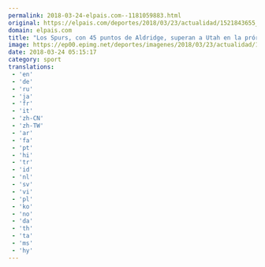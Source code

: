 ```yaml
---
permalink: 2018-03-24-elpais.com--1181059883.html
original: https://elpais.com/deportes/2018/03/23/actualidad/1521843655_432813.html#?ref=rss&format=simple&link=link
domain: elpais.com
title: "Los Spurs, con 45 puntos de Aldridge, superan a Utah en la prórroga de un gran duelo"
image: https://ep00.epimg.net/deportes/imagenes/2018/03/23/actualidad/1521843655_432813_1521862693_rrss_normal.jpg
date: 2018-03-24 05:15:17
category: sport
translations: 
 - 'en'
 - 'de'
 - 'ru'
 - 'ja'
 - 'fr'
 - 'it'
 - 'zh-CN'
 - 'zh-TW'
 - 'ar'
 - 'fa'
 - 'pt'
 - 'hi'
 - 'tr'
 - 'id'
 - 'nl'
 - 'sv'
 - 'vi'
 - 'pl'
 - 'ko'
 - 'no'
 - 'da'
 - 'th'
 - 'ta'
 - 'ms'
 - 'hy'
---
```


